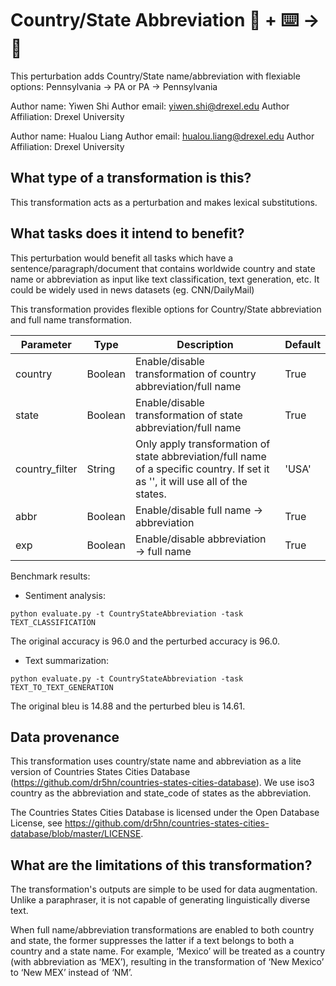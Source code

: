 # Country/State Abbreviation 🦎  + ⌨️ → 🐍
This perturbation adds Country/State name/abbreviation with flexiable options: Pennsylvania -> PA or PA -> Pennsylvania

Author name: Yiwen Shi
Author email: yiwen.shi@drexel.edu
Author Affiliation: Drexel University

Author name: Hualou Liang
Author email: hualou.liang@drexel.edu
Author Affiliation: Drexel University

## What type of a transformation is this?
This transformation acts as a perturbation and makes lexical substitutions. 

## What tasks does it intend to benefit?
This perturbation would benefit all tasks which have a sentence/paragraph/document that contains worldwide country and state name or abbreviation as input like text classification, text generation, etc. It could be widely used in news datasets (eg. CNN/DailyMail)

This transformation provides flexible options for Country/State abbreviation and full name transformation. 

| Parameter  | Type  | Description  | Default |
|---|---|---|---|
| country | Boolean  | Enable/disable transformation of country abbreviation/full name   | True | 
| state  | Boolean  |  Enable/disable transformation of state abbreviation/full name   | True | 
| country_filter  | String  | Only apply transformation of state abbreviation/full name of a specific country. If set it as '', it will use all of the states. | 'USA'  | 
| abbr  |  Boolean | Enable/disable full name -> abbreviation  |  True  | 
| exp  | Boolean  | Enable/disable abbreviation -> full name | True  |  

Benchmark results:

- Sentiment analysis: 
```
python evaluate.py -t CountryStateAbbreviation -task TEXT_CLASSIFICATION
```
The original accuracy is 96.0 and the perturbed accuracy is 96.0.

- Text summarization: 
```
python evaluate.py -t CountryStateAbbreviation -task TEXT_TO_TEXT_GENERATION
```
The original bleu is 14.88 and the perturbed bleu is 14.61.


## Data provenance
This transformation uses country/state name and abbreviation as a lite version of Countries States Cities Database (https://github.com/dr5hn/countries-states-cities-database). We use iso3 country as the abbreviation and state_code of states as the abbreviation.

The Countries States Cities Database is licensed under the Open Database License, see https://github.com/dr5hn/countries-states-cities-database/blob/master/LICENSE.

## What are the limitations of this transformation?
The transformation's outputs are simple to be used for data augmentation. Unlike a paraphraser, it is not capable of generating linguistically diverse text.

When full name/abbreviation transformations are enabled to both country and state, the former suppresses the latter if a text belongs to both a country and a state name. For example, ‘Mexico’ will be treated as a country (with abbreviation as ‘MEX’), resulting in the transformation of ‘New Mexico’ to ‘New MEX’ instead of ‘NM’.